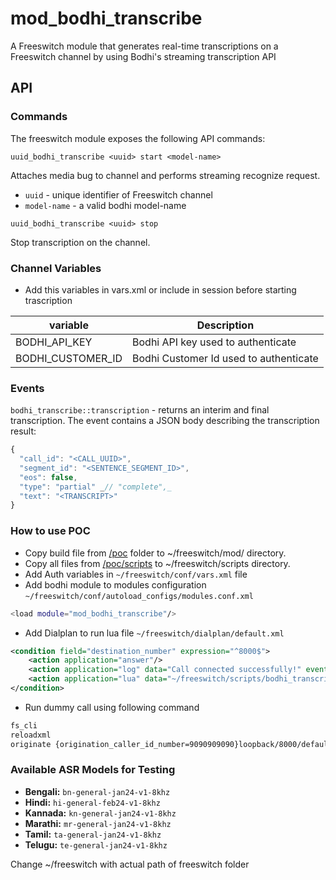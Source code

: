 # mod_bodhi_transcribe

A Freeswitch module that generates real-time transcriptions on a Freeswitch channel by using Bodhi's streaming transcription API

## API

### Commands

The freeswitch module exposes the following API commands:

```
uuid_bodhi_transcribe <uuid> start <model-name>
```

Attaches media bug to channel and performs streaming recognize request.

- `uuid` - unique identifier of Freeswitch channel
- `model-name` - a valid bodhi model-name

```
uuid_bodhi_transcribe <uuid> stop
```

Stop transcription on the channel.

### Channel Variables

- Add this variables in vars.xml or include in session before starting trascription

| variable          | Description                            |
| ----------------- | -------------------------------------- |
| BODHI_API_KEY     | Bodhi API key used to authenticate     |
| BODHI_CUSTOMER_ID | Bodhi Customer Id used to authenticate |

### Events

`bodhi_transcribe::transcription` - returns an interim and final transcription. The event contains a JSON body describing the transcription result:

```js
{
  "call_id": "<CALL_UUID>",
  "segment_id": "<SENTENCE_SEGMENT_ID>",
  "eos": false,
  "type": "partial" _// "complete",_
  "text": "<TRANSCRIPT>"
}
```

### How to use POC

- Copy build file from [/poc](/poc) folder to ~/freeswitch/mod/ directory.
- Copy all files from [/poc/scripts](/poc/scripts) to ~/freeswitch/scripts directory.
- Add Auth variables in `~/freeswitch/conf/vars.xml` file
- Add bodhi module to modules configuration `~/freeswitch/conf/autoload_configs/modules.conf.xml`

```bash
<load module="mod_bodhi_transcribe"/>
```

- Add Dialplan to run lua file `~/freeswitch/dialplan/default.xml`

```xml
<condition field="destination_number" expression="^8000$">
    <action application="answer"/>
    <action application="log" data="Call connected successfully!" event="info"/>
    <action application="lua" data="~/freeswitch/scripts/bodhi_transcribe.lua"/>
</condition>
```

- Run dummy call using following command

```bash
fs_cli
reloadxml
originate {origination_caller_id_number=9090909090}loopback/8000/default &echo()
```

### Available ASR Models for Testing

- **Bengali:** `bn-general-jan24-v1-8khz`
- **Hindi:** `hi-general-feb24-v1-8khz`
- **Kannada:** `kn-general-jan24-v1-8khz`
- **Marathi:** `mr-general-jan24-v1-8khz`
- **Tamil:** `ta-general-jan24-v1-8khz`
- **Telugu:** `te-general-jan24-v1-8khz`

Change ~/freeswitch with actual path of freeswitch folder
